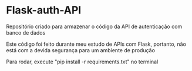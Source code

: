 # Flask-auth-API

Repositório criado para armazenar o código da API de autenticação com banco de dados 

Este código foi feito durante meu estudo de APIs com Flask, portanto, não está com a devida segurança para um ambiente de produção

Para rodar, execute "pip install -r requirements.txt" no terminal

